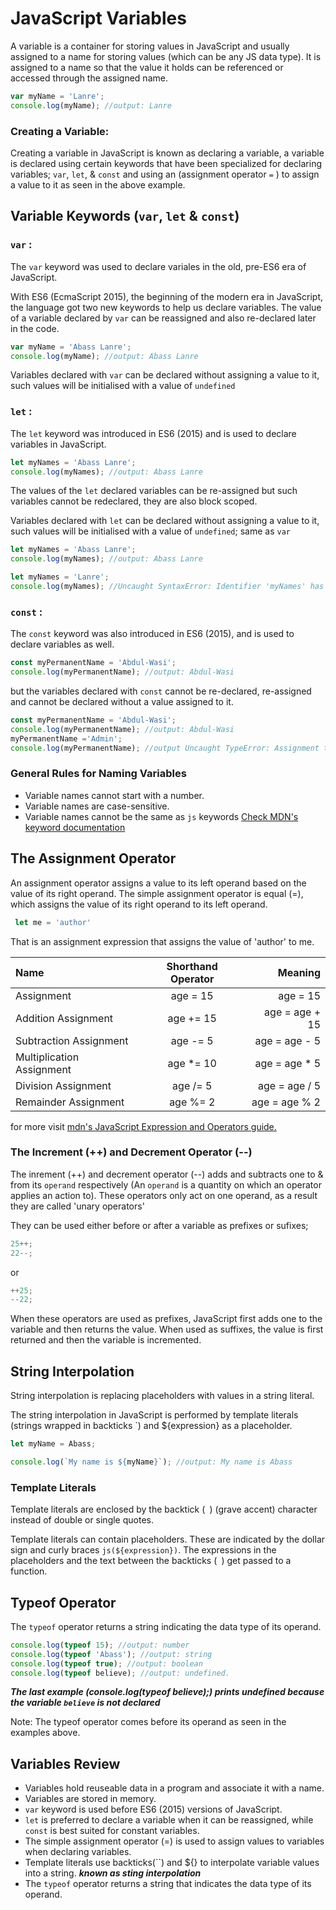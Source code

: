 # JavaScript Variables
A variable is a container for storing values in JavaScript and usually assigned to a name for storing values (which can be any JS data type).
It is assigned to a name so that the value it holds can be referenced or accessed through the assigned name.

```js
var myName = 'Lanre';
console.log(myName); //output: Lanre
```

### Creating a Variable:
Creating a variable in JavaScript is known as declaring a variable, a variable is declared using certain keywords that have been specialized for declaring variables; `var`, `let`, & `const` and using an (assignment operator  `=` ) to assign a value to it as seen in the above example.

## Variable Keywords (`var`, `let` & `const`)

### `var` :
The `var` keyword was used to declare variales in the old, pre-ES6 era of JavaScript.

With ES6 (EcmaScript 2015), the beginning of the modern era in JavaScript, the language got two new keywords to help us declare variables. The value of a variable declared by `var` can be reassigned  and also re-declared later in the code.

```js
var myName = 'Abass Lanre';
console.log(myName); //output: Abass Lanre
```

Variables declared with `var` can be declared without assigning a value to it, such values will be initialised with a value of `undefined`

### `let` :
The `let` keyword was introduced in ES6 (2015) and is used to declare variables in JavaScript.

```js
let myNames = 'Abass Lanre';
console.log(myNames); //output: Abass Lanre
```

The values of the `let` declared variables can be re-assigned but such variables cannot be redeclared, they are also block scoped. 

Variables declared with `let` can be declared without assigning a value to it, such values will be initialised with a value of `undefined`; same as `var`


```js
let myNames = 'Abass Lanre';
console.log(myNames); //output: Abass Lanre

let myNames = 'Lanre';
console.log(myNames); //Uncaught SyntaxError: Identifier 'myNames' has already been declared

```
### `const` :
The `const` keyword was also introduced in ES6 (2015), and is used to declare variables as well.
```js
const myPermanentName = 'Abdul-Wasi';
console.log(myPermanentName); //output: Abdul-Wasi
```
 but the variables declared with `const` cannot be re-declared, re-assigned and cannot be declared without a value assigned to it.

 ```js
const myPermanentName = 'Abdul-Wasi';
console.log(myPermanentName); //output: Abdul-Wasi
myPermanentName ='Admin';
console.log(myPermanentName); //output Uncaught TypeError: Assignment to constant variable.
 ```

### General Rules for Naming Variables
- Variable names cannot start with a number.
- Variable names are case-sensitive.
- Variable names cannot be the same as `js` keywords [Check MDN's keyword documentation](https://developer.mozilla.org/en-US/docs/Web/JavaScript/Reference/Lexical_grammar)



## The Assignment Operator
An assignment operator assigns a value to its left operand based on the value of its right operand. The simple assignment operator is equal (=), which assigns the value of its right operand to its left operand. 
```js
 let me = 'author'
```
That is an assignment expression that assigns the value of 'author' to me.

| Name        | Shorthand Operator | Meaning |
| :----------- | :-----------: |----:|
| Assignment      | age = 15       | age = 15 |
| Addition Assignment   | age += 15       |age = age + 15|
| Subtraction Assignment      | age -= 5       |age = age - 5 |
| Multiplication Assignment   | age *= 10        |age = age * 5|
| Division Assignment      | age /= 5       | age = age / 5 |
| Remainder Assignment   | age %= 2        |age = age % 2|

for more visit [mdn's JavaScript Expression and Operators guide. ](https://developer.mozilla.org/en-US/docs/Web/JavaScript/Guide/Expressions_and_Operators)

### The Increment (++) and Decrement Operator (--)
The inrement (++) and decrement operator (--) adds and subtracts one to & from its `operand` respectively (An `operand` is a quantity on which an operator applies an action to). 
These operators only act on one operand, as a result they are called 'unary operators'

They can be used either before or after a variable as prefixes or sufixes;

```js
25++;
22--;
```
or
```js
++25;
--22;
```

When these operators are used as prefixes, JavaScript first adds one to the variable and then returns the value. When used as suffixes, the value is first returned and then the variable is incremented.

## String Interpolation
String interpolation is replacing placeholders with values in a string literal.

The string interpolation in JavaScript is performed by template literals (strings wrapped in backticks `) and ${expression} as a placeholder.

```js
let myName = Abass;

console.log(`My name is ${myName}`); //output: My name is Abass
```
### Template Literals
Template literals are enclosed by the backtick (` `) (grave accent) character instead of double or single quotes.

Template literals can contain placeholders. These are indicated by the dollar sign and curly braces ```js(${expression})```. The expressions in the placeholders and the text between the backticks (` `) get passed to a function.

## Typeof Operator
The `typeof` operator returns a string indicating the data type of its operand.

```js
console.log(typeof 15); //output: number
console.log(typeof 'Abass'); //output: string
console.log(typeof true); //output: boolean
console.log(typeof believe); //output: undefined.
```
***The last example (console.log(typeof believe);) prints undefined because the variable `believe` is not declared***

Note: The typeof operator comes before its operand as seen in the examples above.


## Variables Review

- Variables hold reuseable data in a program and associate it with a name.
- Variables are stored in memory.
- `var` keyword is used before ES6 (2015) versions of JavaScript.
- `let` is preferred to declare a variable when it can be reassigned, while `const` is best suited for constant variables.
- The simple assignment operator (=) is used to assign values to variables when declaring variables.
- Template literals use backticks(``) and ${} to interpolate variable values into a string. ***known as sting interpolation***
- The `typeof` operator returns a string that indicates the data type of its operand.